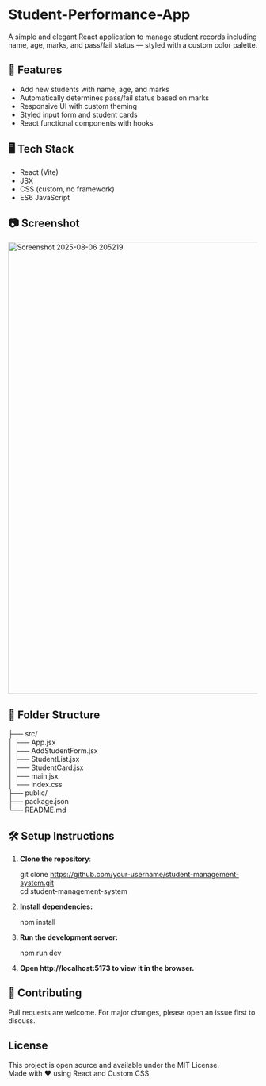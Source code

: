 
# Student-Performance-App

A simple and elegant React application to manage student records including name, age, marks, and pass/fail status — styled with a custom color palette.  

## 🚀 Features

- Add new students with name, age, and marks
- Automatically determines pass/fail status based on marks
- Responsive UI with custom theming
- Styled input form and student cards
- React functional components with hooks

## 🖥️ Tech Stack

- React (Vite)
- JSX
- CSS (custom, no framework)
- ES6 JavaScript

## 📷 Screenshot
<img width="1474" height="910" alt="Screenshot 2025-08-06 205219" src="https://github.com/user-attachments/assets/5175924f-a205-41e1-b82f-a575d1122644" />

## 📁 Folder Structure

├── src/ <br />
│ ├── App.jsx <br />
│ ├── AddStudentForm.jsx <br />
│ ├── StudentList.jsx<br />
│ ├── StudentCard.jsx<br />
│ ├── main.jsx<br />
│ └── index.css<br />
├── public/<br />
├── package.json<br />
└── README.md<br />

## 🛠️ Setup Instructions

1. **Clone the repository**:
   
   git clone https://github.com/your-username/student-management-system.git<br />
   cd student-management-system

2. **Install dependencies:**
   
    npm install
   
3. **Run the development server:**

    npm run dev

4. **Open http://localhost:5173 to view it in the browser.**

## 🙌 Contributing
 Pull requests are welcome. For major changes, please open an issue first to discuss.

 ## License
 This project is open source and available under the MIT License.<br />
 Made with ❤️ using React and Custom CSS
